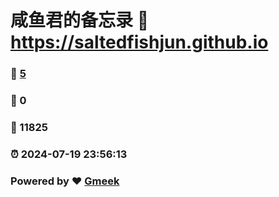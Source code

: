 # 咸鱼君的备忘录 :link: https://saltedfishjun.github.io 
### :page_facing_up: [5](https://saltedfishjun.github.io/tag.html) 
### :speech_balloon: 0 
### :hibiscus: 11825 
### :alarm_clock: 2024-07-19 23:56:13 
### Powered by :heart: [Gmeek](https://github.com/Meekdai/Gmeek)

